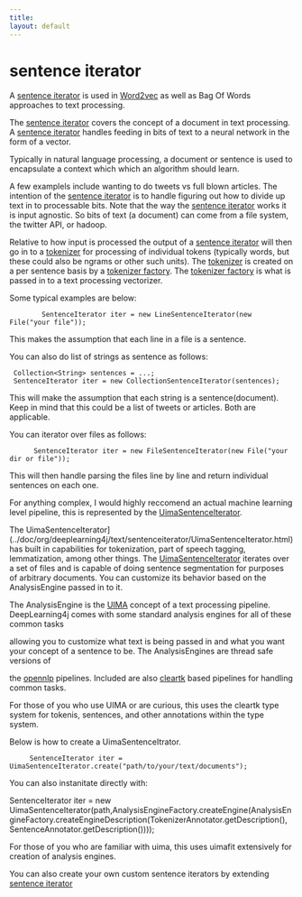 ```yaml
---
title: 
layout: default
---
```



# sentence iterator

A [sentence iterator](../doc/org/deeplearning4j/word2vec/sentenceiterator/SentenceIterator.html) is used in [Word2vec](../word2vec.html) as well as Bag Of Words approaches to text processing.

The [sentence iterator](../doc/org/deeplearning4j/word2vec/SentenceIterator.html) covers the concept of a document in text processing. A [sentence iterator](../doc/org/deeplearning4j/word2vec/sentenceiterator/SentenceIterator.html) handles feeding in bits of text to a neural network in the form of a vector.

Typically in natural language processing, a document or sentence is used to encapsulate a context which which an algorithm should learn.

A few examplels include wanting to do tweets vs full blown articles. The intention of the [sentence iterator](../doc/org/deeplearning4j/word2vec/sentenceiterator/SentenceIterator.html) is to handle figuring out how to divide up text in to processable bits. Note that the way the [sentence iterator](../doc/org/deeplearning4j/word2vec/SentenceIterator.html) works it is input agnostic. So bits of text (a document) can come from a file system, the twitter API, 
or hadoop.


Relative to how input is processed the output of a [sentence iterator](../doc/org/deeplearning4j/word2vec/sentenceiterator/SentenceIterator.html) will then go in to a [tokenizer](../org/deeplearning4j/word2vec/tokenizer/Tokenizer.html) for processing of individual tokens (typically words, but these could also be ngrams or other such units). The [tokenizer](../doc/org/deeplearning4j/word2vec/tokenizer/Tokenizer.html) is created on a per sentence basis by a [tokenizer factory](../doc/org/deeplearning4j/word2vec/tokenizer/TokenizerFactory.html). The [tokenizer factory](../doc/org/deeplearning4j/word2vec/tokenizer/TokenizerFactory.html) is 
what is passed in to a text processing vectorizer. 


Some typical examples are below:

            SentenceIterator iter = new LineSentenceIterator(new File("your file"));

This makes the assumption that each line in a file is a sentence.



You can also do list of strings as sentence as follows:

     Collection<String> sentences = ...;
     SentenceIterator iter = new CollectionSentenceIterator(sentences);

This will make the assumption that each string is a sentence(document). Keep in mind that this could be a list of tweets or articles. Both are applicable.


You can iterator over files as follows:

          
          SentenceIterator iter = new FileSentenceIterator(new File("your dir or file"));

This will then handle parsing the files line by line and return individual sentences on each one.


For anything complex, I would highly reccomend an actual machine learning level pipeline, this is represented by the [UimaSentenceIterator](../doc/org/deeplearning4j/text/sentenceiterator/UimaSentenceIterator.html).

The UimaSentenceIterator](../doc/org/deeplearning4j/text/sentenceiterator/UimaSentenceIterator.html) has built in capabilities for tokenization, part of speech tagging, lemmatization, among other things. The [UimaSentenceIterator](../doc/org/deeplearning4j/text/sentenceiterator/UimaSentenceIterator.html) iterates over a set of files and is capable of doing sentence segmentation for purposes of arbitrary documents. You can customize its behavior based on the AnalysisEngine passed in to it.

The AnalysisEngine is the [UIMA](http://uima.apache.org/) concept of a text processing pipeline. DeepLearning4j comes with some standard analysis engines for all of these common tasks

allowing you to customize what text is being passed in and what you want your concept of a sentence to be. The AnalysisEngines are thread safe versions of

the [opennlp](http://opennlp.apache.org/) pipelines. Included are also [cleartk](http://cleartk.googlecode.com/) based pipelines for handling common tasks.

For those of you who use UIMA or are curious, this uses the cleartk type system for tokenis, sentences, and other annotations within the type system.


Below is how to create a UimaSentenceItrator.

         SentenceIterator iter = UimaSentenceIterator.create("path/to/your/text/documents");

You can also instanitate directly with:

  SentenceIterator iter = new UimaSentenceIterator(path,AnalysisEngineFactory.createEngine(AnalysisEngineFactory.createEngineDescription(TokenizerAnnotator.getDescription(), SentenceAnnotator.getDescription())));


For those of you who are familiar with uima, this uses uimafit extensively for creation of analysis engines.



You can also create your own custom sentence iterators by extending [sentence iterator](../doc/org/deeplearning4j/word2vec/sentenceiterator/BaseSentenceIterator.html)

